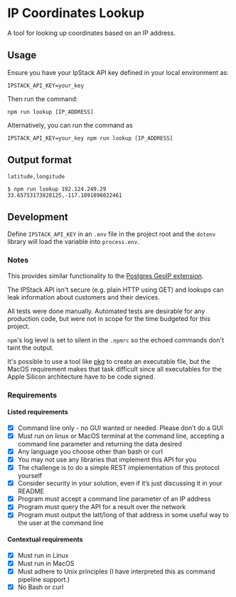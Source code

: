 # IP Coordinates Lookup

A tool for looking up coordinates based on an IP address.

## Usage

Ensure you have your IpStack API key defined in your local environment as:

```shell
IPSTACK_API_KEY=your_key
```

Then run the command:

```shell
npm run lookup [IP_ADDRESS]
```

Alternatively, you can run the command as

```shell
IPSTACK_API_KEY=your_key npm run lookup [IP_ADDRESS]
```

## Output format

`latitude,longitude`

```shell
$ npm run lookup 192.124.249.29
33.65753173828125,-117.1891098022461
```

## Development

Define `IPSTACK_API_KEY` in an `.env` file in the project root and the `dotenv` library will load the variable into 
`process.env`.

### Notes

This provides similar functionality to the [Postgres GeoIP extension](https://github.com/tvondra/geoip).

The IPStack API isn't secure (e.g. plain HTTP using GET) and lookups can leak information about customers and their 
devices.

All tests were done manually. Automated tests are desirable for any production code, but were not in scope for the time
budgeted for this project.

`npm`'s log level is set to silent in the `.npmrc` so the echoed commands don't taint the output.

It's possible to use a tool like [pkg](https://github.com/vercel/pkg) to create an executable file, but the MacOS 
requirement makes that task difficult since all executables for the Apple Silicon architecture have to be code signed.

### Requirements

#### Listed requirements

- [X] Command line only - no GUI wanted or needed. Please don’t do a GUI
- [X] Must run on linux or MacOS terminal at the command line, accepting a command line parameter and
returning the data desired
- [X] Any language you choose other than bash or curl
- [X] You may not use any libraries that implement this API for you
- [X] The challenge is to do a simple REST implementation of this protocol yourself
- [X] Consider security in your solution, even if it’s just discussing it in your README
- [X] Program must accept a command line parameter of an IP address
- [X] Program must query the API for a result over the network
- [X] Program must output the latt/long of that address in some useful way to the user at the command line

#### Contextual requirements

- [X] Must run in Linux
- [X] Must run in MacOS
- [X] Must adhere to Unix principles (I have interpreted this as command pipeline support.)
- [X] No Bash or curl
